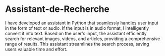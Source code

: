 # Assistant-de-Recherche


I have developed an assistant in Python that seamlessly handles user input in the form of text or audio. If the input is in audio format, I intelligently convert it into text. Based on the user's input, the assistant efficiently search for relevant images, videos, and articles, providing a comprehensive range of results. This assistant streamlines the search process, saving users valuable time and effort.
